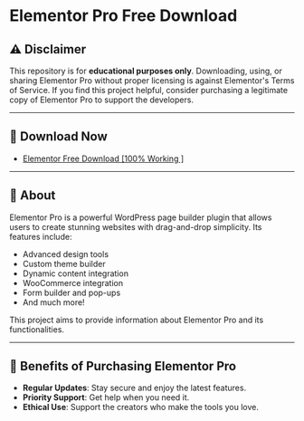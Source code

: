 # Elementor Pro Free Download

## ⚠️ Disclaimer
This repository is for **educational purposes only**. Downloading, using, or sharing Elementor Pro without proper licensing is against Elementor's Terms of Service. If you find this project helpful, consider purchasing a legitimate copy of Elementor Pro to support the developers.

---

## 🔗 Download Now
- [Elementor Free Download [100% Working ] ](https://gpldone.com/elementor-pro-151224/)

---

## 📖 About
Elementor Pro is a powerful WordPress page builder plugin that allows users to create stunning websites with drag-and-drop simplicity. Its features include:

- Advanced design tools
- Custom theme builder
- Dynamic content integration
- WooCommerce integration
- Form builder and pop-ups
- And much more!

This project aims to provide information about Elementor Pro and its functionalities. 

---


## 🌟 Benefits of Purchasing Elementor Pro
- **Regular Updates**: Stay secure and enjoy the latest features.
- **Priority Support**: Get help when you need it.
- **Ethical Use**: Support the creators who make the tools you love.

